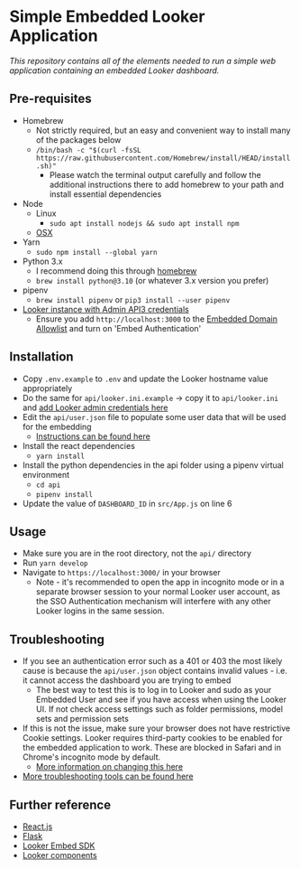 # Simple Embedded Looker Application
_This repository contains all of the elements needed to run a simple web application containing an embedded Looker dashboard._

## Pre-requisites
* Homebrew
  * Not strictly required, but an easy and convenient way to install many of the packages below
  * `/bin/bash -c "$(curl -fsSL https://raw.githubusercontent.com/Homebrew/install/HEAD/install.sh)"`
    * Please watch the terminal output carefully and follow the additional instructions there to add homebrew to your path and install essential dependencies
* Node
  * Linux
    * `sudo apt install nodejs && sudo apt install npm`
  * [OSX](https://nodejs.org/en/download/)
* Yarn
  * `sudo npm install --global yarn`
* Python 3.x
  * I recommend doing this through [homebrew](https://brew.sh/)
  * `brew install python@3.10` (or whatever 3.x version you prefer)
* pipenv
  * `brew install pipenv` or `pip3 install --user pipenv`
* [Looker instance with Admin API3 credentials](https://github.com/looker-open-source/sdk-codegen/tree/main/python#configuring-the-sdk)
  * Ensure you add `http://localhost:3000` to the [Embedded Domain Allowlist](https://cloud.google.com/looker/docs/admin-panel-platform-embed#embedded_domain_allowlist) and turn on 'Embed Authentication'

## Installation
* Copy `.env.example` to `.env` and update the Looker hostname value appropriately
* Do the same for `api/looker.ini.example` -> copy it to `api/looker.ini` and [add Looker admin credentials here](https://github.com/looker-open-source/sdk-codegen/tree/main/python#configuring-the-sdk)
* Edit the `api/user.json` file to populate some user data that will be used for the embedding
  * [Instructions can be found here](https://cloud.google.com/looker/docs/single-sign-on-embedding#collecting_the_necessary_looker_information)
* Install the react dependencies
  * `yarn install`
* Install the python dependencies in the api folder using a pipenv virtual environment
  * `cd api`
  * `pipenv install`
* Update the value of `DASHBOARD_ID` in `src/App.js` on line 6 

## Usage
* Make sure you are in the root directory, not the `api/` directory
* Run `yarn develop`
* Navigate to `https://localhost:3000/` in your browser
  * Note - it's recommended to open the app in incognito mode or in a separate browser session to your normal Looker user account, as the SSO Authentication mechanism will interfere with any other Looker logins in the same session.

## Troubleshooting
* If you see an authentication error such as a 401 or 403 the most likely cause is because the `api/user.json` object contains invalid values - i.e. it cannot access the dashboard you are trying to embed
  * The best way to test this is to log in to Looker and sudo as your Embedded User and see if you have access when using the Looker UI. If not check access settings such as folder permissions, model sets and permission sets
* If this is not the issue, make sure your browser does not have restrictive Cookie settings. Looker requires third-party cookies to be enabled for the embedded application to work. These are blocked in Safari and in Chrome's incognito mode by default.
  * [More information on changing this here](https://cloud.google.com/looker/docs/best-practices/how-to-troubleshoot-sso-embed-authentication-errors#im-getting-redirected-to-a-page-with-the-401-error-message-you-are-not-authenitcated-to-view-this-page.)
* [More troubleshooting tools can be found here](https://community.looker.com/embedding-looker-powered-by-looker-75/sso-embed-tools-and-troubleshooting-resources-20620)

## Further reference
* [React.js](https://reactjs.org/)
* [Flask](https://flask.palletsprojects.com/en/2.2.x/)
* [Looker Embed SDK](https://looker-open-source.github.io/embed-sdk/)
* [Looker components](https://looker-open-source.github.io/components/latest/)

